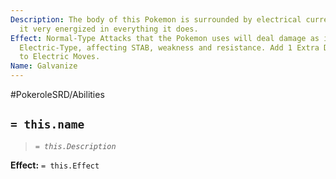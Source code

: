 ```yaml
---
Description: The body of this Pokemon is surrounded by electrical currents, this makes
  it very energized in everything it does.
Effect: Normal-Type Attacks that the Pokemon uses will deal damage as if they were
  Electric-Type, affecting STAB, weakness and resistance. Add 1 Extra Die of Damage
  to Electric Moves.
Name: Galvanize
---
```


#PokeroleSRD/Abilities

## `= this.name`

> *`= this.Description`*

**Effect:** `= this.Effect`
